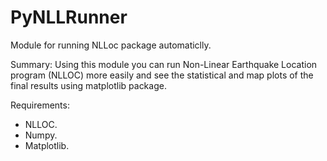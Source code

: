 # PyNLLRunner
Module for running NLLoc package automaticlly.

Summary:
Using this module you can run Non-Linear Earthquake Location program (NLLOC) more easily and see the statistical and map plots of the final results using matplotlib package.

Requirements:
- NLLOC.
- Numpy.
- Matplotlib.
